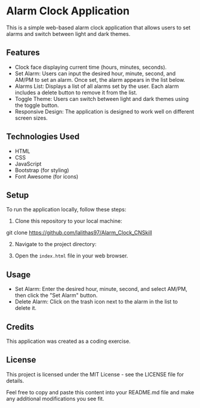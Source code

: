 # Alarm Clock Application

This is a simple web-based alarm clock application that allows users to set alarms and switch between light and dark themes.

## Features

- Clock face displaying current time (hours, minutes, seconds).
- Set Alarm: Users can input the desired hour, minute, second, and AM/PM to set an alarm. Once set, the alarm appears in the list below.
- Alarms List: Displays a list of all alarms set by the user. Each alarm includes a delete button to remove it from the list.
- Toggle Theme: Users can switch between light and dark themes using the toggle button.
- Responsive Design: The application is designed to work well on different screen sizes.

## Technologies Used

- HTML
- CSS
- JavaScript
- Bootstrap (for styling)
- Font Awesome (for icons)

## Setup

To run the application locally, follow these steps:

1. Clone this repository to your local machine:

git clone https://github.com/lalithas97/Alarm_Clock_CNSkill

2. Navigate to the project directory:


3. Open the `index.html` file in your web browser.

## Usage

- Set Alarm: Enter the desired hour, minute, second, and select AM/PM, then click the "Set Alarm" button.
- Delete Alarm: Click on the trash icon next to the alarm in the list to delete it.

## Credits

This application was created as a coding exercise.

## License

This project is licensed under the MIT License - see the LICENSE file for details.

Feel free to copy and paste this content into your README.md file and make any additional modifications you see fit.

